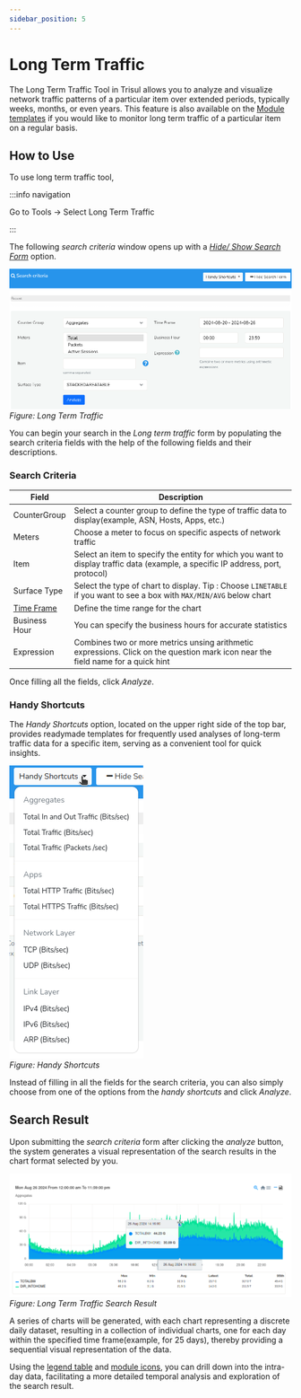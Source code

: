 ```yaml
---
sidebar_position: 5
---
```


# Long Term Traffic

The Long Term Traffic Tool in Trisul allows you to analyze and visualize network traffic patterns of a particular item over extended periods, typically weeks, months, or even years. This feature is also available on the [Module templates](/docs/ug/ui/module_templates#key-traffic) if you would like to monitor long term traffic of a particular item on a regular basis.


## How to Use
To use long term traffic tool,

:::info navigation

Go to Tools -> Select Long Term Traffic

:::

The following *search criteria* window opens up with a [*Hide/ Show Search Form*](/docs/ug/ui/elements#hide-show-search-form) option.

![](images/longtermtraffic.png)  
*Figure: Long Term Traffic*

You can begin your search in the *Long term traffic* form by populating the search criteria fields with the help of the following fields and their descriptions.

### Search Criteria

| Field                                               | Description                                                 |
| ----------------------------------------------------| ----------------------------------------------------------- |
| CounterGroup                                        | Select a counter group to define the type of traffic data to display(example, ASN, Hosts, Apps, etc.)                                                                            |
| Meters                                              | Choose a meter to focus on specific aspects of network traffic                                                                                                             |
| Item                                                | Select an item to specify the entity for which you want to display traffic data (example, a specific IP address, port, protocol)                                               |
| Surface Type                                        | Select the type of chart to display. Tip : Choose `LINETABLE` if you want to see a box with `MAX/MIN/AVG` below chart                                                            |
| [Time Frame](/docs/ug/ui/elements#time-selector)    | Define the time range for the chart                         |
| Business Hour                                       | You can specify the business hours for accurate statistics  |
| Expression                                          | Combines two or more metrics unsing arithmetic expressions. Click on the question mark icon near the field name for a quick hint                                                |

Once filling all the fields, click *Analyze*.

### Handy Shortcuts

The *Handy Shortcuts* option, located on the upper right side of the top bar, provides readymade templates for frequently used analyses of long-term traffic data for a specific item, serving as a convenient tool for quick insights. 

![](images/handyshortcuts.png)  
*Figure: Handy Shortcuts*


Instead of filling in all the fields for the search criteria, you can also simply choose from one of the options from the *handy shortcuts* and click *Analyze*.   

## Search Result

Upon submitting the *search criteria* form after clicking the *analyze* button, the system generates a visual representation of the search results in the chart format selected by you.  


![](images/longtermtraffic_searchresult.png)
*Figure: Long Term Traffic Search Result*

A series of charts will be generated, with each chart representing a discrete daily dataset, resulting in a collection of individual charts, one for each day within the specified time frame(example, for 25 days), thereby providing a sequential visual representation of the data.

Using the [legend table](/docs/ug/ui/elements#legend-table) and [module icons](/docs/ug/ui/elements#module-icons), you can drill down into the intra-day data, facilitating a more detailed temporal analysis and exploration of the search result.


